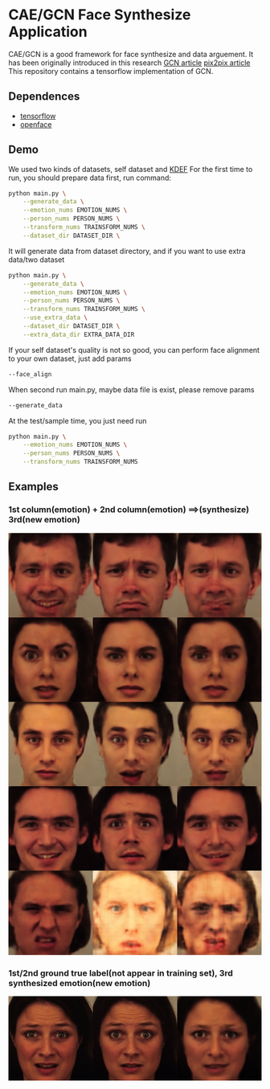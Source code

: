 # CAE/GCN Face Synthesize Application

CAE/GCN is a good framework for face synthesize and data arguement. It has been originally introduced in this research [GCN article](https://arxiv.org/abs/1705.02887)
[pix2pix article](https://arxiv.org/pdf/1611.07004v1.pdf)
This repository contains a tensorflow implementation of GCN.

## Dependences

* [tensorflow](https://www.tensorflow.org/)
* [openface](https://github.com/cmusatyalab/openface)

## Demo

We used two kinds of datasets, self dataset and [KDEF](http://www.emotionlab.se/resources/kdef)
For the first time to run, you should prepare data first, run command:
```bash
python main.py \
	--generate_data \
	--emotion_nums EMOTION_NUMS \
	--person_nums PERSON_NUMS \
	--transform_nums TRAINSFORM_NUMS \
	--dataset_dir DATASET_DIR \
```
It will generate data from dataset directory, and if you want to use extra data/two dataset
```bash
python main.py \
	--generate_data \
	--emotion_nums EMOTION_NUMS \
	--person_nums PERSON_NUMS \
	--transform_nums TRAINSFORM_NUMS \
	--use_extra_data \
	--dataset_dir DATASET_DIR \
	--extra_data_dir EXTRA_DATA_DIR
```
If your self dataset's quality is not so good, you can perform face alignment to your own dataset, just add params
```bash
--face_align
```
When second run main.py, maybe data file is exist, please remove params
```bash
--generate_data
```
At the test/sample time, you just need run
```bash
python main.py \
	--emotion_nums EMOTION_NUMS \
	--person_nums PERSON_NUMS \
	--transform_nums TRAINSFORM_NUMS
```

## Examples
### 1st column(emotion) + 2nd column(emotion) ==>(synthesize) 3rd(new emotion)
![](gcn_examples1.png "GCN examples")
### 1st/2nd ground true label(not appear in training set), 3rd synthesized emotion(new emotion)
![](gcn_examples2.png "GCN examples")

